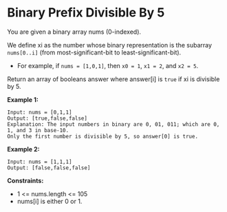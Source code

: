 # Binary Prefix Divisible By 5

You are given a binary array nums (0-indexed).

We define xi as the number whose binary representation is the subarray `nums[0..i]` (from most-significant-bit to least-significant-bit).

- For example, if `nums = [1,0,1]`, then `x0 = 1`, `x1 = 2`, and `x2 = 5`.

Return an array of booleans answer where answer[i] is `true` if xi is divisible by 5.

 

**Example 1:**
```
Input: nums = [0,1,1]
Output: [true,false,false]
Explanation: The input numbers in binary are 0, 01, 011; which are 0, 1, and 3 in base-10.
Only the first number is divisible by 5, so answer[0] is true.
```

**Example 2:**
```
Input: nums = [1,1,1]
Output: [false,false,false]
``` 

**Constraints:**

- 1 <= nums.length <= 105
- nums[i] is either 0 or 1.

